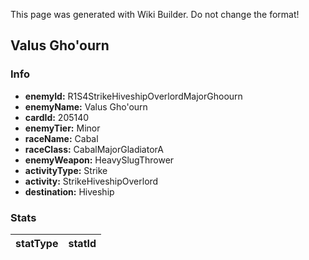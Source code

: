 <span class="wiki-builder">This page was generated with Wiki Builder. Do not change the format!</span>

## Valus Gho'ourn
### Info
* **enemyId:** R1S4StrikeHiveshipOverlordMajorGhoourn
* **enemyName:** Valus Gho'ourn
* **cardId:** 205140
* **enemyTier:** Minor
* **raceName:** Cabal
* **raceClass:** CabalMajorGladiatorA
* **enemyWeapon:** HeavySlugThrower
* **activityType:** Strike
* **activity:** StrikeHiveshipOverlord
* **destination:** Hiveship

### Stats
statType | statId
-------- | ------

